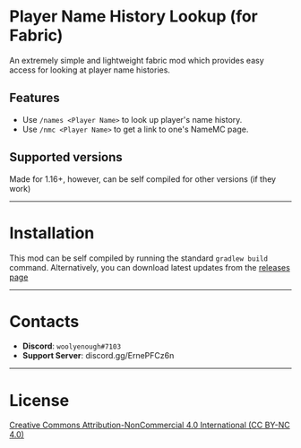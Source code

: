 # Player Name History Lookup (for Fabric)
An extremely simple and lightweight fabric mod which provides easy access for looking at player name histories.

## Features
* Use `/names <Player Name>` to look up player's name history.
* Use `/nmc <Player Name>` to get a link to one's NameMC page.

## Supported versions
Made for 1.16+, however, can be self compiled for other versions (if they work)


---
# Installation
This mod can be self compiled by running the standard `gradlew build` command.
Alternatively, you can download latest updates from the [releases page](https://github.com/Woolyenough/fabric-name-history-lookup/releases)


---
# Contacts
* **Discord**: `woolyenough#7103`
* **Support Server**: discord.gg/ErnePFCz6n

---
# License
[Creative Commons Attribution-NonCommercial 4.0 International (CC BY-NC 4.0)](https://creativecommons.org/licenses/by-nc/4.0/)
